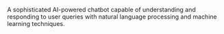 A sophisticated AI-powered chatbot capable of understanding and responding to user queries with natural language processing and machine learning techniques.
